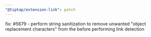 ```yaml
---
"@tiptap/extension-link": patch
---
```


fix: #5679 - perform string sanitization to remove unwanted "object replacement characters" from the before performing link detection
